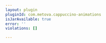 ```yaml
---
layout: plugin
pluginId: com.metova.cappuccino-animations
isJarAvailable: true
error: ''
violations: []

---
```

